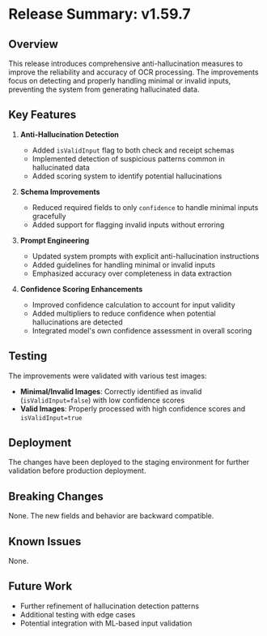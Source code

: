 # Release Summary: v1.59.7

## Overview

This release introduces comprehensive anti-hallucination measures to improve the reliability and accuracy of OCR processing. The improvements focus on detecting and properly handling minimal or invalid inputs, preventing the system from generating hallucinated data.

## Key Features

1. **Anti-Hallucination Detection**
   - Added `isValidInput` flag to both check and receipt schemas
   - Implemented detection of suspicious patterns common in hallucinated data
   - Added scoring system to identify potential hallucinations

2. **Schema Improvements**
   - Reduced required fields to only `confidence` to handle minimal inputs gracefully
   - Added support for flagging invalid inputs without erroring

3. **Prompt Engineering**
   - Updated system prompts with explicit anti-hallucination instructions
   - Added guidelines for handling minimal or invalid inputs
   - Emphasized accuracy over completeness in data extraction

4. **Confidence Scoring Enhancements**
   - Improved confidence calculation to account for input validity
   - Added multipliers to reduce confidence when potential hallucinations are detected
   - Integrated model's own confidence assessment in overall scoring

## Testing

The improvements were validated with various test images:

- **Minimal/Invalid Images**: Correctly identified as invalid (`isValidInput=false`) with low confidence scores
- **Valid Images**: Properly processed with high confidence scores and `isValidInput=true`

## Deployment

The changes have been deployed to the staging environment for further validation before production deployment.

## Breaking Changes

None. The new fields and behavior are backward compatible.

## Known Issues

None.

## Future Work

- Further refinement of hallucination detection patterns
- Additional testing with edge cases
- Potential integration with ML-based input validation